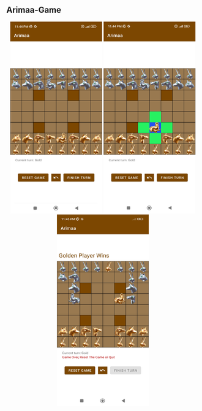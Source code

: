 ## Arimaa-Game 

<p align="center">
<img src="https://github.com/Abd-Alrahman-Alahmar/Arimaa-Game/blob/main/screenShot/Start.jpg" width="240" height="500" /> <img src="https://github.com/Abd-Alrahman-Alahmar/Arimaa-Game/blob/main/screenShot/Move.jpg" width="240" height="500" /> <img src="https://github.com/Abd-Alrahman-Alahmar/Arimaa-Game/blob/main/screenShot/Game%20Over.jpg" width="240" height="500" /> 
</p>
